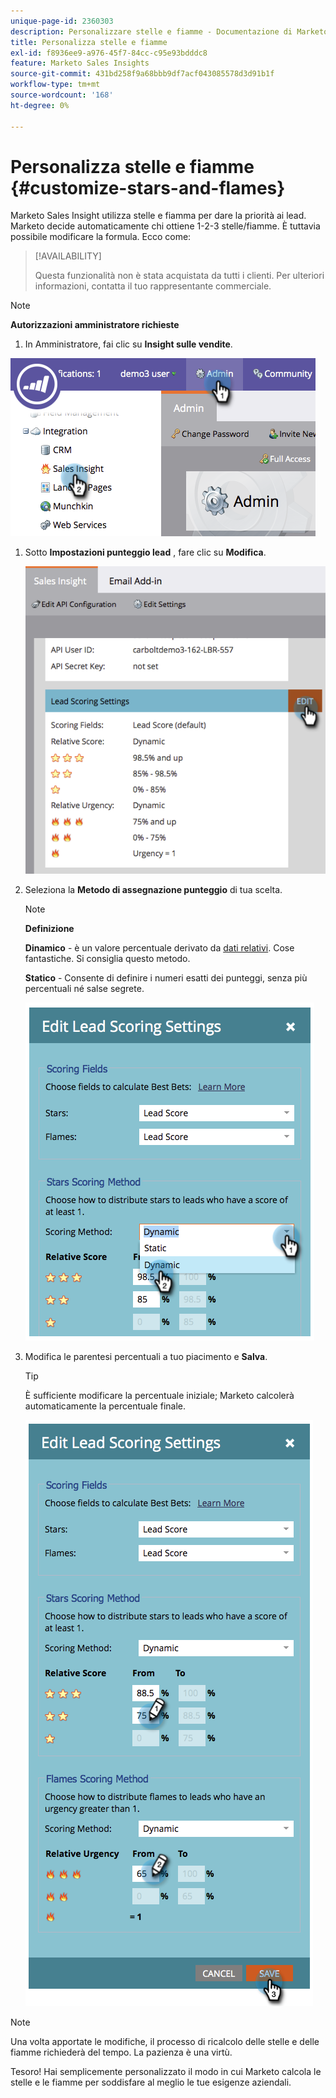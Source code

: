 ```yaml
---
unique-page-id: 2360303
description: Personalizzare stelle e fiamme - Documentazione di Marketo - Documentazione del prodotto
title: Personalizza stelle e fiamme
exl-id: f8936ee9-a976-45f7-84cc-c95e93bdddc8
feature: Marketo Sales Insights
source-git-commit: 431bd258f9a68bbb9df7acf043085578d3d91b1f
workflow-type: tm+mt
source-wordcount: '168'
ht-degree: 0%

---
```


# Personalizza stelle e fiamme {#customize-stars-and-flames}

Marketo Sales Insight utilizza stelle e fiamma per dare la priorità ai lead. Marketo decide automaticamente chi ottiene 1-2-3 stelle/fiamme. È tuttavia possibile modificare la formula. Ecco come:

>[!AVAILABILITY]
>
>Questa funzionalità non è stata acquistata da tutti i clienti. Per ulteriori informazioni, contatta il tuo rappresentante commerciale.

>[!NOTE]
>
>**Autorizzazioni amministratore richieste**

1. In Amministratore, fai clic su **Insight sulle vendite**.

![](assets/image2014-9-16-13-3a38-3a6.png)

1. Sotto **Impostazioni punteggio lead** , fare clic su **Modifica**.

   ![](assets/image2014-9-16-13-3a38-3a17.png)

1. Seleziona la **Metodo di assegnazione punteggio** di tua scelta.

   >[!NOTE]
   >
   >**Definizione**
   >
   >**Dinamico** - è un valore percentuale derivato da [dati relativi](/help/marketo/product-docs/marketo-sales-insight/msi-for-salesforce/features/stars-and-flames/priority-urgency-relative-score-and-best-bets.md). Cose fantastiche. Si consiglia questo metodo.
   >
   >**Statico** - Consente di definire i numeri esatti dei punteggi, senza più percentuali né salse segrete.

   ![](assets/image2014-9-16-13-3a38-3a31.png)

1. Modifica le parentesi percentuali a tuo piacimento e **Salva**.

   >[!TIP]
   >
   >È sufficiente modificare la percentuale iniziale; Marketo calcolerà automaticamente la percentuale finale.

   ![](assets/image2014-9-16-13-3a38-3a49.png)

>[!NOTE]
>
>Una volta apportate le modifiche, il processo di ricalcolo delle stelle e delle fiamme richiederà del tempo. La pazienza è una virtù.

Tesoro! Hai semplicemente personalizzato il modo in cui Marketo calcola le stelle e le fiamme per soddisfare al meglio le tue esigenze aziendali.
